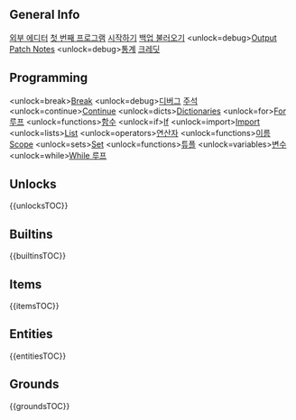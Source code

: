 ## General Info
[외부 에디터](docs/external_editor.md)      [첫 번째 프로그램](docs/first_program.md)      [시작하기](docs/getting_started.md)      [백업 불러오기](docs/backup.md)      <unlock=debug>[Output](docs/output.md)      </unlock>[Patch Notes](docs/patchnotes.md)      <unlock=debug>[통계](docs/stats.md)      </unlock>      [크레딧](docs/credits.md)

## Programming
<unlock=break>[Break](docs/scripting/break.md)      </unlock><unlock=debug>[디버그](docs/scripting/debug.md)      </unlock>[주석](docs/scripting/comments.md)      <unlock=continue>[Continue](docs/scripting/continue.md)      </unlock><unlock=dicts>[Dictionaries](docs/scripting/dicts.md)      </unlock><unlock=for>[For 루프](docs/scripting/for.md)      </unlock><unlock=functions>[함수](docs/scripting/functions.md)      </unlock><unlock=if>[If](docs/scripting/if.md)      </unlock><unlock=import>[Import](docs/scripting/import.md)      </unlock><unlock=lists>[List](docs/scripting/lists.md)      </unlock><unlock=operators>[연산자](docs/scripting/operators.md)      </unlock><unlock=functions>[이름 Scope](docs/scripting/scopes.md)      </unlock><unlock=sets>[Set](docs/scripting/sets.md)      </unlock><unlock=functions>[튜플](docs/scripting/tuples.md)      </unlock><unlock=variables>[변수](docs/scripting/variables.md)      </unlock><unlock=while>[While 루프](docs/scripting/while.md)      </unlock>

## Unlocks
{{unlocksTOC}}

## Builtins
{{builtinsTOC}}

## Items
{{itemsTOC}}

## Entities
{{entitiesTOC}}

## Grounds
{{groundsTOC}}